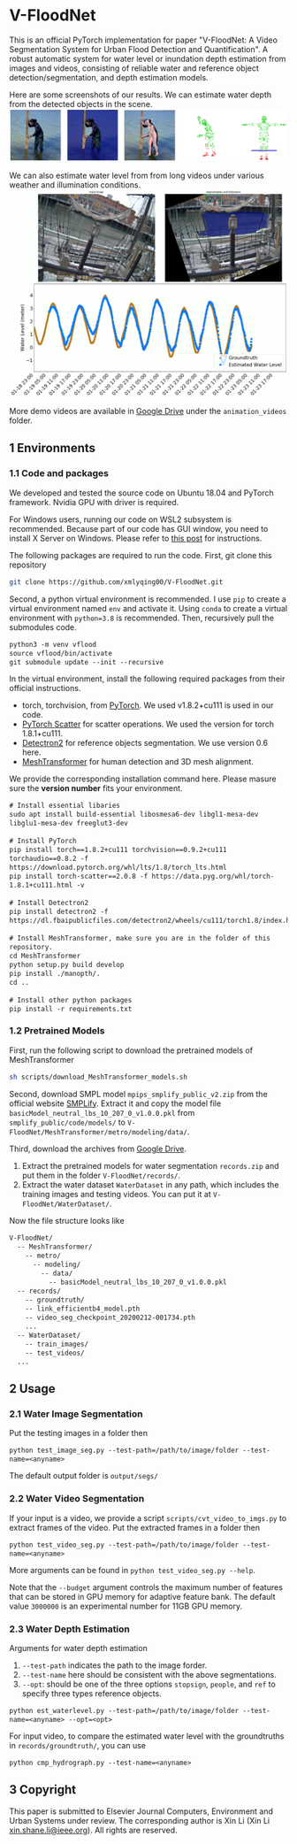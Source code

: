 # V-FloodNet

This is an official PyTorch implementation for paper "V-FloodNet: A Video Segmentation System for Urban Flood Detection and Quantification". A robust automatic system for water level or inundation depth estimation from images and videos, consisting of reliable
water and reference object detection/segmentation, and depth estimation models. 

Here are some screenshots of our results. We can estimate water depth from the detected objects in the scene.
![](assets/screenshot_people.png)

We can also estimate water level from from long videos under various weather and illumination conditions.
![](assets/screenshot_video.png)

More demo videos are available in [Google Drive](https://drive.google.com/drive/folders/1DURwcb_qhBeWYznTrpJ-7yGJTHxm7pxC?usp=sharing) under the `animation_videos` folder.

## 1 Environments

### 1.1 Code and packages
We developed and tested the source code on Ubuntu 18.04 and PyTorch framework. Nvidia GPU with driver is required.

For Windows users, running our code on WSL2 subsystem is recommended. Because part of our code has GUI window, you need to install X Server on Windows. Please refer to [this post](https://techcommunity.microsoft.com/t5/windows-dev-appconsult/running-wsl-gui-apps-on-windows-10/ba-p/1493242) for instructions.

The following packages are required to run the code. First, git clone this repository
```bash
git clone https://github.com/xmlyqing00/V-FloodNet.git
```

Second, a python virtual environment is recommended. 
I use `pip` to create a virtual environment named `env` and activate it. Using `conda` to create a virtual environment with `python=3.8` is recommended.
Then, recursively pull the submodules code.

```shell
python3 -m venv vflood
source vflood/bin/activate
git submodule update --init --recursive
```

In the virtual environment, install the following required packages from their official instructions.

- torch, torchvision, from [PyTorch](https://pytorch.org). We used v1.8.2+cu111 is used in our code. 
- [PyTorch Scatter](https://github.com/rusty1s/pytorch_scatter) for scatter operations. We used the version for torch 1.8.1+cu111. 
- [Detectron2](https://github.com/facebookresearch/detectron2) for reference objects segmentation. We use version 0.6 here.
- [MeshTransformer](https://github.com/microsoft/MeshTransformer) for human detection and 3D mesh alignment.

We provide the corresponding installation command here. Please masure sure the **version number** fits your environment. 

```shell
# Install essential libaries
sudo apt install build-essential libosmesa6-dev libgl1-mesa-dev libglu1-mesa-dev freeglut3-dev

# Install PyTorch
pip install torch==1.8.2+cu111 torchvision==0.9.2+cu111 torchaudio==0.8.2 -f https://download.pytorch.org/whl/lts/1.8/torch_lts.html
pip install torch-scatter==2.0.8 -f https://data.pyg.org/whl/torch-1.8.1+cu111.html -v

# Install Detectron2
pip install detectron2 -f https://dl.fbaipublicfiles.com/detectron2/wheels/cu111/torch1.8/index.html

# Install MeshTransformer, make sure you are in the folder of this repository.
cd MeshTransformer
python setup.py build develop
pip install ./manopth/.
cd ..

# Install other python packages
pip install -r requirements.txt
```


### 1.2 Pretrained Models

First, run the following script to download the pretrained models of MeshTransformer
```bash
sh scripts/download_MeshTransformer_models.sh
```

Second, download SMPL model `mpips_smplify_public_v2.zip` from the official website [SMPLify](http://smplify.is.tue.mpg.de/). Extract it and copy the model file `basicModel_neutral_lbs_10_207_0_v1.0.0.pkl` from `smplify_public/code/models/` to `V-FloodNet/MeshTransformer/metro/modeling/data/`.

Third, download the archives from [Google Drive](https://drive.google.com/drive/folders/1DURwcb_qhBeWYznTrpJ-7yGJTHxm7pxC?usp=sharing).
1. Extract the pretrained models for water segmentation `records.zip` and put them in the folder `V-FloodNet/records/`. 
2. Extract the water dataset `WaterDataset` in any path, which includes the training images and testing videos. You can put it at `V-FloodNet/WaterDataset/`.

Now the file structure looks like
```
V-FloodNet/
  -- MeshTransformer/
    -- metro/
      -- modeling/
        -- data/
          -- basicModel_neutral_lbs_10_207_0_v1.0.0.pkl
  -- records/
    -- groundtruth/
    -- link_efficientb4_model.pth
    -- video_seg_checkpoint_20200212-001734.pth
    ...
  -- WaterDataset/
    -- train_images/
    -- test_videos/
  ...
```


## 2 Usage

### 2.1 Water Image Segmentation
Put the testing images in a folder then
```shell
python test_image_seg.py --test-path=/path/to/image/folder --test-name=<anyname>
```
The default output folder is `output/segs/`

### 2.2 Water Video Segmentation
If your input is a video, we provide a script `scripts/cvt_video_to_imgs.py` to extract frames of the video.
Put the extracted frames in a folder then
```shell
python test_video_seg.py --test-path=/path/to/image/folder --test-name=<anyname>
```

More arguments can be found in `python test_video_seg.py --help`.

Note that the `--budget` argument controls the maximum number of features that can be stored in GPU memory for adaptive feature bank. The default value `3000000` is an experimental number for 11GB GPU memory.

### 2.3 Water Depth Estimation

Arguments for water depth estimation

1. `--test-path` indicates the path to the image forder.
2. `--test-name` here should be consistent with the above segmentations.
3. `--opt`: should be one of the three options `stopsign`, `people`, and `ref` to specify three types reference objects. 
```shell
python est_waterlevel.py --test-path=/path/to/image/folder --test-name=<anyname> --opt=<opt>
```

For input video, to compare the estimated water level with the groundtruths in `records/groundtruth/`, you can use 
```shell
python cmp_hydrograph.py --test-name=<anyname>
```

## 3 Copyright
This paper is submitted to Elsevier Journal Computers, Environment and Urban Systems under review. The corresponding author is Xin Li (Xin Li <xin.shane.li@ieee.org>).  All rights are reserved.
